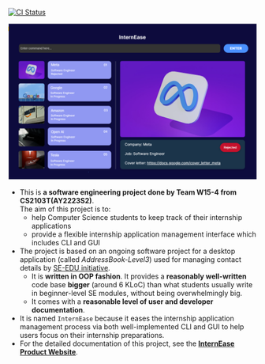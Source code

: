 [![CI Status](https://github.com/AY2223S2-CS2103T-W15-4/tp/workflows/Java%20CI/badge.svg)](https://github.com/AY2223S2-CS2103T-W15-4/tp/actions)

![Ui](docs/images/Ui.png)

* This is **a software engineering project done by Team W15-4 from CS2103T(AY2223S2)**.<br>
  The aim of this project is to:
  * help Computer Science students to keep track of their internship applications
  * provide a flexible internship application management interface which includes CLI and GUI
* The project is based on an ongoing software project for a desktop application (called _AddressBook-Level3_) used for managing contact details by [SE-EDU initiative](https://se-education.org/addressbook-level3/).
  * It is **written in OOP fashion**. It provides a **reasonably well-written** code base **bigger** (around 6 KLoC) than what students usually write in beginner-level SE modules, without being overwhelmingly big.
  * It comes with a **reasonable level of user and developer documentation**.
* It is named `InternEase` because it eases the internship application management process via both well-implemented CLI and GUI to help users focus on their internship preparations.
* For the detailed documentation of this project, see the **[InternEase Product Website](https://ay2223s2-cs2103t-w15-4.github.io/tp/)**.
